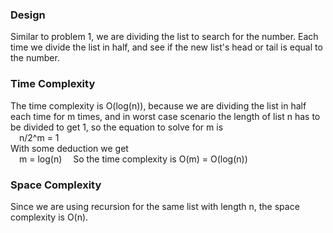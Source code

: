 ### Design

Similar to problem 1, we are dividing the list to search for the number. Each time we divide the list in half, and see if the new list's head or tail is equal to the number.

### Time Complexity

The time complexity is O(log(n)), because we are dividing the list in half each time for m times, and in worst case scenario the length of list n has to be divided to get 1, so the equation to solve for m is  
&emsp;n/2^m = 1  
With some deduction we get  
&emsp;m = log(n)
&emsp;So the time complexity is O(m) = O(log(n))

### Space Complexity

Since we are using recursion for the same list with length n, the space complexity is O(n).